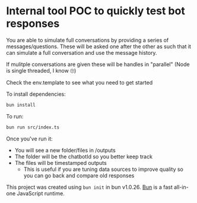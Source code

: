 # Internal tool POC to quickly test bot responses
You are able to simulate full conversations by providing a series of messages/questions.
These will be asked one after the other as such that it can simulate a full conversation and use the message history.

If mulitple conversations are given these will be handles in "parallel" (Node is single threaded, I know 🙄) 

Check the env.template to see what you need to get started

To install dependencies:

```bash
bun install
```

To run:

```bash
bun run src/index.ts
```

Once you've run it:
- You will see a new folder/files in /outputs
- The folder will be the chatbotId so you better keep track
- The files will be timestamped outputs
    - This is useful if you are tuning data sources to improve quality so you can go back and compare old responses

This project was created using `bun init` in bun v1.0.26. [Bun](https://bun.sh) is a fast all-in-one JavaScript runtime.
